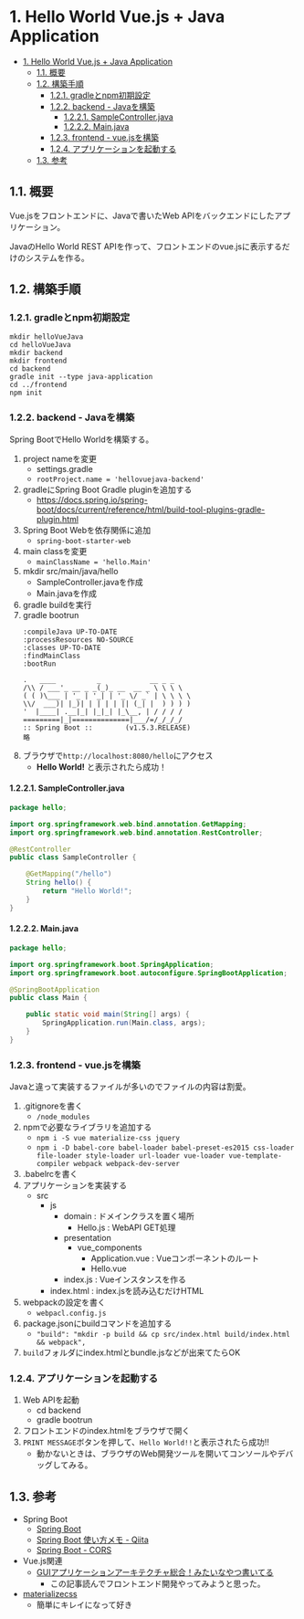 # 1. Hello World Vue.js + Java Application

<!-- TOC -->

- [1. Hello World Vue.js + Java Application](#1-hello-world-vuejs--java-application)
    - [1.1. 概要](#11-概要)
    - [1.2. 構築手順](#12-構築手順)
        - [1.2.1. gradleとnpm初期設定](#121-gradleとnpm初期設定)
        - [1.2.2. backend - Javaを構築](#122-backend---javaを構築)
            - [1.2.2.1. SampleController.java](#1221-samplecontrollerjava)
            - [1.2.2.2. Main.java](#1222-mainjava)
        - [1.2.3. frontend - vue.jsを構築](#123-frontend---vuejsを構築)
        - [1.2.4. アプリケーションを起動する](#124-アプリケーションを起動する)
    - [1.3. 参考](#13-参考)

<!-- /TOC -->

## 1.1. 概要
Vue.jsをフロントエンドに、Javaで書いたWeb APIをバックエンドにしたアプリケーション。

JavaのHello World REST APIを作って、フロントエンドのvue.jsに表示するだけのシステムを作る。

## 1.2. 構築手順

### 1.2.1. gradleとnpm初期設定

```shell
mkdir helloVueJava
cd helloVueJava
mkdir backend
mkdir frontend
cd backend
gradle init --type java-application
cd ../frontend
npm init
```

### 1.2.2. backend - Javaを構築

Spring BootでHello Worldを構築する。

1. project nameを変更
    - settings.gradle
    - `rootProject.name = 'hellovuejava-backend'`
1. gradleにSpring Boot Gradle pluginを追加する
    - <https://docs.spring.io/spring-boot/docs/current/reference/html/build-tool-plugins-gradle-plugin.html>
1. Spring Boot Webを依存関係に追加
    - `spring-boot-starter-web`
1. main classを変更
    - `mainClassName = 'hello.Main'`
1. mkdir src/main/java/hello
    - SampleController.javaを作成
    - Main.javaを作成
1. gradle buildを実行
1. gradle bootrun
    ```
    :compileJava UP-TO-DATE
    :processResources NO-SOURCE
    :classes UP-TO-DATE
    :findMainClass
    :bootRun

    .   ____          _            __ _ _
    /\\ / ___'_ __ _ _(_)_ __  __ _ \ \ \ \
    ( ( )\___ | '_ | '_| | '_ \/ _` | \ \ \ \
    \\/  ___)| |_)| | | | | || (_| |  ) ) ) )
    '  |____| .__|_| |_|_| |_\__, | / / / /
    =========|_|==============|___/=/_/_/_/
    :: Spring Boot ::        (v1.5.3.RELEASE)
    略
    ```
1. ブラウザで`http://localhost:8080/hello`にアクセス
    - **Hello World!** と表示されたら成功！

#### 1.2.2.1. SampleController.java
```java
package hello;

import org.springframework.web.bind.annotation.GetMapping;
import org.springframework.web.bind.annotation.RestController;

@RestController
public class SampleController {

    @GetMapping("/hello")
    String hello() {
        return "Hello World!";
    }
}
```

#### 1.2.2.2. Main.java
```java
package hello;

import org.springframework.boot.SpringApplication;
import org.springframework.boot.autoconfigure.SpringBootApplication;

@SpringBootApplication
public class Main {

    public static void main(String[] args) {
        SpringApplication.run(Main.class, args);
    }
}
```


### 1.2.3. frontend - vue.jsを構築

Javaと違って実装するファイルが多いのでファイルの内容は割愛。

1. .gitignoreを書く
    - `/node_modules`
1. npmで必要なライブラリを追加する
    - `npm i -S vue materialize-css jquery`
    - `npm i -D babel-core babel-loader babel-preset-es2015 css-loader file-loader style-loader url-loader vue-loader vue-template-compiler webpack webpack-dev-server`
1. .babelrcを書く
1. アプリケーションを実装する
    - src
        - js
            - domain : ドメインクラスを置く場所
                - Hello.js : WebAPI GET処理
            - presentation 
                - vue_components
                    - Application.vue : Vueコンポーネントのルート
                    - Hello.vue
            - index.js : Vueインスタンスを作る
        - index.html : index.jsを読み込むだけHTML
1. webpackの設定を書く
    - `webpacl.config.js`
1. package.jsonにbuildコマンドを追加する
    - `"build": "mkdir -p build && cp src/index.html build/index.html && webpack",`
1. `build`フォルダにindex.htmlとbundle.jsなどが出来てたらOK

### 1.2.4. アプリケーションを起動する

1. Web APIを起動
    - cd backend
    - gradle bootrun
2. フロントエンドのindex.htmlをブラウザで開く
3. `PRINT MESSAGE`ボタンを押して、`Hello World!!`と表示されたら成功!!
    - 動かないときは、ブラウザのWeb開発ツールを開いてコンソールやデバッグしてみる。


## 1.3. 参考
- Spring Boot
    - [Spring Boot](https://projects.spring.io/spring-boot/)
    - [Spring Boot 使い方メモ - Qiita](http://qiita.com/opengl-8080/items/05d9490d6f0544e2351a#web-%E3%82%A2%E3%83%97%E3%83%AA%E3%82%92%E4%BD%9C%E3%82%8B)
    - [Spring Boot - CORS](https://docs.spring.io/spring/docs/4.2.x/spring-framework-reference/html/cors.html)
- Vue.js関連
    - [GUIアプリケーションアーキテクチャ総合！みたいなやつ書いてる](http://nekogata.hatenablog.com/entry/2017/03/26/132150)
        - この記事読んでフロントエンド開発やってみようと思った。
- [materializecss](http://materializecss.com/)
    - 簡単にキレイになって好き
